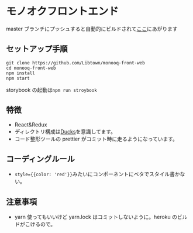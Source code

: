 # モノオクフロントエンド

master ブランチにプッシュすると自動的にビルドされて[ここ](https://monooq-v2.herokuapp.com/)にあがります

## セットアップ手順

```
git clone https://github.com/Libtown/monooq-front-web
cd monooq-front-web
npm install
npm start
```

storybook の起動は`npm run stroybook`

## 特徴

* React&Redux
* ディレクトリ構成は[Ducks](https://github.com/erikras/ducks-modular-redux)を意識してます。
* コード整形ツールの prettier がコミット時に走るようになっています。

## コーディングルール

* `style={{color: 'red'}}`みたいにコンポーネントにベタでスタイル書かない。

## 注意事項

* yarn 使ってもいいけど yarn.lock はコミットしないように。heroku のビルドがこけるので。
